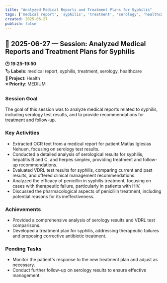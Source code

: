 ```yaml
---
title: "Analyzed Medical Reports and Treatment Plans for Syphilis"
tags: ['medical report', 'syphilis', 'treatment', 'serology', 'healthcare']
created: 2025-06-27
publish: false
---
```


## 📅 2025-06-27 — Session: Analyzed Medical Reports and Treatment Plans for Syphilis

**🕒 19:25–19:50**  
**🏷️ Labels**: medical report, syphilis, treatment, serology, healthcare  
**📂 Project**: Health  
**⭐ Priority**: MEDIUM  


### Session Goal
The goal of this session was to analyze medical reports related to syphilis, including serology test results, and to provide recommendations for treatment and follow-up.

### Key Activities
- Extracted OCR text from a medical report for patient Matías Iglesias Nehuen, focusing on serology test results.
- Conducted a detailed analysis of serological results for syphilis, hepatitis B and C, and herpes simplex, providing treatment and follow-up recommendations.
- Evaluated VDRL test results for syphilis, comparing current and past results, and offered clinical management recommendations.
- Analyzed the efficacy of penicillin in syphilis treatment, focusing on cases with therapeutic failure, particularly in patients with HIV.
- Discussed the pharmacological aspects of penicillin treatment, including potential reasons for its ineffectiveness.

### Achievements
- Provided a comprehensive analysis of serology results and VDRL test comparisons.
- Developed a treatment plan for syphilis, addressing therapeutic failures and proposing corrective antibiotic treatment.

### Pending Tasks
- Monitor the patient's response to the new treatment plan and adjust as necessary.
- Conduct further follow-up on serology results to ensure effective management.
